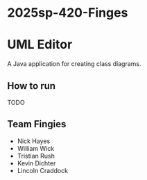 # 2025sp-420-Finges

# UML Editor
A Java application for creating class diagrams.

## How to run
TODO

## Team Fingies
- Nick Hayes
- William Wick
- Tristian Rush
- Kevin Dichter
- Lincoln Craddock